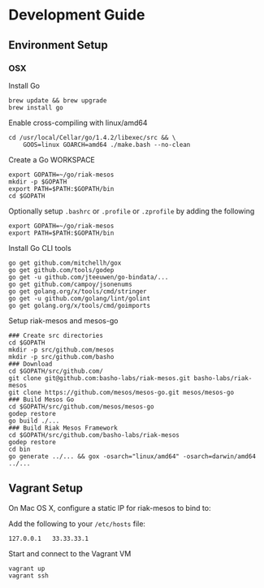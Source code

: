 # Development Guide

## Environment Setup

### OSX

Install Go

```
brew update && brew upgrade
brew install go
```

Enable cross-compiling with linux/amd64

```
cd /usr/local/Cellar/go/1.4.2/libexec/src && \
    GOOS=linux GOARCH=amd64 ./make.bash --no-clean
```

Create a Go WORKSPACE

```
export GOPATH=~/go/riak-mesos
mkdir -p $GOPATH
export PATH=$PATH:$GOPATH/bin
cd $GOPATH
```

Optionally setup `.bashrc` or `.profile` or `.zprofile` by adding the following

```
export GOPATH=~/go/riak-mesos
export PATH=$PATH:$GOPATH/bin
```

Install Go CLI tools

```
go get github.com/mitchellh/gox
go get github.com/tools/godep
go get -u github.com/jteeuwen/go-bindata/...
go get github.com/campoy/jsonenums
go get golang.org/x/tools/cmd/stringer
go get -u github.com/golang/lint/golint
go get golang.org/x/tools/cmd/goimports
```

Setup riak-mesos and mesos-go

```
### Create src directories
cd $GOPATH
mkdir -p src/github.com/mesos
mkdir -p src/github.com/basho
### Download
cd $GOPATH/src/github.com/
git clone git@github.com:basho-labs/riak-mesos.git basho-labs/riak-mesos
git clone https://github.com/mesos/mesos-go.git mesos/mesos-go
### Build Mesos Go
cd $GOPATH/src/github.com/mesos/mesos-go
godep restore
go build ./...
### Build Riak Mesos Framework
cd $GOPATH/src/github.com/basho-labs/riak-mesos
godep restore
cd bin
go generate ../... && gox -osarch="linux/amd64" -osarch=darwin/amd64 ../...
```

## Vagrant Setup

On Mac OS X, configure a static IP for riak-mesos to bind to:

Add the following to your `/etc/hosts` file:

```
127.0.0.1	33.33.33.1
```

Start and connect to the Vagrant VM

```
vagrant up
vagrant ssh
```
